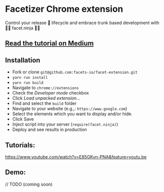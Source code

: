 # Facetizer Chrome extension

Control your release 🚀 lifecycle and embrace trunk based development with 🐱‍👤 facet.ninja 🐱‍👤

## [Read the tutorial on Medium](https://medium.com/@yosevu/how-to-inject-a-react-app-into-a-chrome-extension-as-a-content-script-3a038f611067)

## Installation

-   Fork or clone `git@github.com:facets-io/facet-extension.git`
-   `yarn run install`
-   `yarn run build`
-   Navigate to `chrome://extensions`
-   Check the _Developer mode_ checkbox
-   Click _Load unpacked extension..._
-   Find and select the `build` folder
-   Navigate to your website (e.g.,: `https://www.google.com`)
-   Select the elements which you want to display and/or hide.
-   Click Save
-   Inject script into your server (`require(facet.ninja)`)
-   Deploy and see results in production

## Tutorials:

https://www.youtube.com/watch?v=E85GKyn-PNA&feature=youtu.be

## Demo:

// TODO (coming soon)
